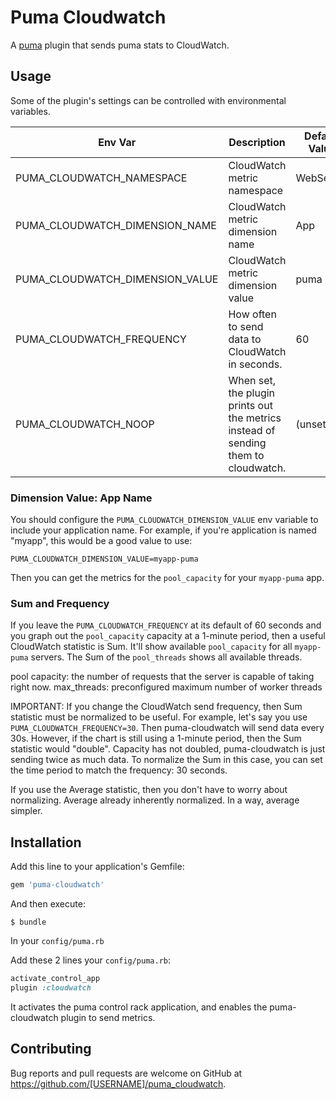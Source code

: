 # Puma Cloudwatch

A [puma](https://puma.io) plugin that sends puma stats to CloudWatch.

## Usage

Some of the plugin's settings can be controlled with environmental variables.

Env Var | Description | Default Value
--- | --- | ---
PUMA\_CLOUDWATCH\_NAMESPACE | CloudWatch metric namespace | WebServer
PUMA\_CLOUDWATCH\_DIMENSION\_NAME | CloudWatch metric dimension name | App
PUMA\_CLOUDWATCH\_DIMENSION\_VALUE | CloudWatch metric dimension value | puma
PUMA\_CLOUDWATCH\_FREQUENCY | How often to send data to CloudWatch in seconds. | 60
PUMA\_CLOUDWATCH\_NOOP | When set, the plugin prints out the metrics instead of sending them to cloudwatch. | (unset)

### Dimension Value: App Name

You should configure the `PUMA_CLOUDWATCH_DIMENSION_VALUE` env variable to include your application name.
For example, if you're application is named "myapp", this would be a good value to use:

    PUMA_CLOUDWATCH_DIMENSION_VALUE=myapp-puma

Then you can get the metrics for the `pool_capacity` for your `myapp-puma` app.

### Sum and Frequency

If you leave the `PUMA_CLOUDWATCH_FREQUENCY` at its default of 60 seconds and you graph out the `pool_capacity` capacity at a 1-minute period, then a useful CloudWatch statistic is Sum. It'll show available `pool_capacity` for all `myapp-puma` servers.  The Sum of the `pool_threads` shows all available threads.

pool capacity: the number of requests that the server is capable of taking right now.
max_threads:  preconfigured maximum number of worker threads

IMPORTANT: If you change the CloudWatch send frequency, then Sum statistic must be normalized to be useful.  For example, let's say you use `PUMA_CLOUDWATCH_FREQUENCY=30`. Then puma-cloudwatch will send data every 30s. However, if the chart is still using a 1-minute period, then the Sum statistic would "double".  Capacity has not doubled, puma-cloudwatch is just sending twice as much data.  To normalize the Sum in this case, you can set the time period to match the frequency: 30 seconds.

If you use the Average statistic, then you don't have to worry about normalizing. Average already inherently normalized. In a way, average simpler.

## Installation

Add this line to your application's Gemfile:

```ruby
gem 'puma-cloudwatch'
```

And then execute:

    $ bundle

In your `config/puma.rb`

Add these 2 lines your `config/puma.rb`:

```ruby
activate_control_app
plugin :cloudwatch
```

It activates the puma control rack application, and enables the puma-cloudwatch plugin to send metrics.

## Contributing

Bug reports and pull requests are welcome on GitHub at https://github.com/[USERNAME]/puma_cloudwatch.

